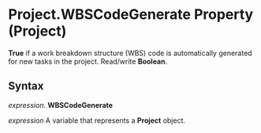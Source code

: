 
# Project.WBSCodeGenerate Property (Project)

 **True** if a work breakdown structure (WBS) code is automatically generated for new tasks in the project. Read/write **Boolean**.


## Syntax

 _expression_. **WBSCodeGenerate**

 _expression_ A variable that represents a **Project** object.


